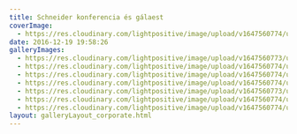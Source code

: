 ```yaml
---
title: Schneider konferencia és gálaest
coverImage:
  - https://res.cloudinary.com/lightpositive/image/upload/v1647560774/uploads/Schneider%20konferencia%20%C3%A9s%20g%C3%A1laest/Schneider-konferencia4.jpg
date: 2016-12-19 19:58:26
galleryImages: 
  - https://res.cloudinary.com/lightpositive/image/upload/v1647560773/uploads/Schneider%20konferencia%20%C3%A9s%20g%C3%A1laest/Schneider-konferencia3.jpg
  - https://res.cloudinary.com/lightpositive/image/upload/v1647560774/uploads/Schneider%20konferencia%20%C3%A9s%20g%C3%A1laest/Schneider-konferencia2.jpg
  - https://res.cloudinary.com/lightpositive/image/upload/v1647560774/uploads/Schneider%20konferencia%20%C3%A9s%20g%C3%A1laest/Schneider-konferencia5.jpg
  - https://res.cloudinary.com/lightpositive/image/upload/v1647560774/uploads/Schneider%20konferencia%20%C3%A9s%20g%C3%A1laest/Schneider-konferencia6.jpg
  - https://res.cloudinary.com/lightpositive/image/upload/v1647560773/uploads/Schneider%20konferencia%20%C3%A9s%20g%C3%A1laest/Schneider-konferencia.jpg
  - https://res.cloudinary.com/lightpositive/image/upload/v1647560774/uploads/Schneider%20konferencia%20%C3%A9s%20g%C3%A1laest/Schneider-konferencia7uj.jpg
  - https://res.cloudinary.com/lightpositive/image/upload/v1647560774/uploads/Schneider%20konferencia%20%C3%A9s%20g%C3%A1laest/Schneider-konferencia4.jpg
layout: galleryLayout_corporate.html
---
```

